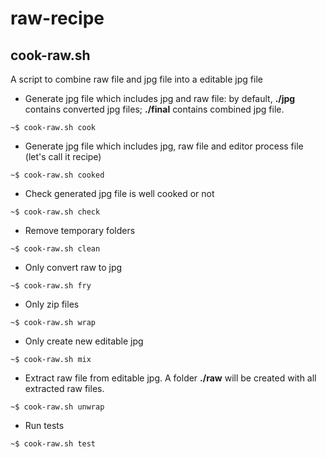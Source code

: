 raw-recipe
==========

## cook-raw.sh

A script to combine raw file and jpg file into a editable jpg file

- Generate jpg file which includes jpg and raw file: by default, **./jpg** contains converted jpg files; **./final** contains combined jpg file.
```
~$ cook-raw.sh cook
```

- Generate jpg file which includes jpg, raw file and editor process file (let's call it recipe)
```
~$ cook-raw.sh cooked
```

- Check generated jpg file is well cooked or not
```
~$ cook-raw.sh check
```

- Remove temporary folders
```
~$ cook-raw.sh clean
```

- Only convert raw to jpg
```
~$ cook-raw.sh fry
```

- Only zip files
```
~$ cook-raw.sh wrap
```

- Only create new editable jpg
```
~$ cook-raw.sh mix
```

- Extract raw file from editable jpg. A folder **./raw** will be created with all extracted raw files.
```
~$ cook-raw.sh unwrap
```

- Run tests
```
~$ cook-raw.sh test
```
